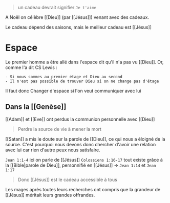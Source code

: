 > un cadeau devrait signifier `Je t'aime`

A Noël on célèbre [[Dieu]] (par [[Jésus]]) venant avec des cadeaux.

Le cadeau dépend des saisons, mais le meilleur cadeau est [[Jésus]]

# Espace
Le premier homme a être allé dans l'espace dit qu'il n'a pas vu [[Dieu]]. Or, comme l'a dit CS Lewis :
```
- Si nous sommes au premier étage et Dieu au second
- Il n'est pas possible de trouver Dieu si on ne change pas d'étage
```
Il faut donc Changer d'espace si l'on veut communiquer avec lui
## Dans la [[Genèse]]
[[Adam]] et [[Eve]] ont perdus la communion personnelle avec [[Dieu]]
> Perdre la source de vie à mener la mort

[[Satan]] a mis le doute sur la parole de [[Dieu]], ce qui nous a éloigné de la source.
C'est pourquoi nous devons donc chercher d'avoir une relation avec lui car rien d'autre peux nous satisfaire.

`Jean 1:1-4` ici on parle de [[Jésus]]
`Colossiens 1:16-17` tout existe grâce à la [[Bible|parole de Dieu]], personnifié en [[Jésus]]
-> `Jean 1:14` et `Jean 1:17`
> Donc [[Jésus]] est le cadeau accessible à tous

Les mages après toutes leurs recherches ont compris que la grandeur de [[Jésus]] méritait leurs grandes offrandes.